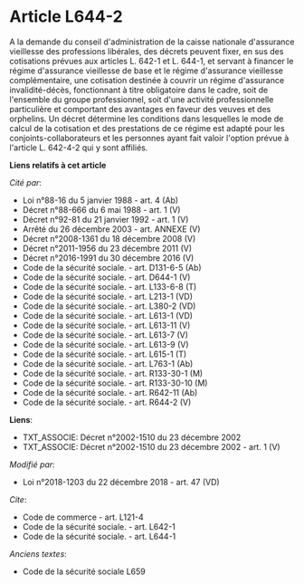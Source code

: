 # Article L644-2

A la demande du conseil d'administration de la caisse nationale d'assurance vieillesse des professions libérales, des décrets
peuvent fixer, en sus des cotisations prévues aux articles L. 642-1 et L. 644-1, et servant à financer le régime d'assurance
vieillesse de base et le régime d'assurance vieillesse complémentaire, une cotisation destinée à couvrir un régime
d'assurance invalidité-décès, fonctionnant à titre obligatoire dans le cadre, soit de l'ensemble du groupe professionnel,
soit d'une activité professionnelle particulière et comportant des avantages en faveur des veuves et des orphelins. Un décret
détermine les conditions dans lesquelles le mode de calcul de la cotisation et des prestations de ce régime est adapté pour
les conjoints-collaborateurs et les personnes ayant fait valoir l'option prévue à l'article L. 642-4-2 qui y sont affiliés.

**Liens relatifs à cet article**

_Cité par_:

  - Loi n°88-16 du 5 janvier 1988 - art. 4 (Ab)
  - Décret n°88-666 du 6 mai 1988 - art. 1 (V)
  - Décret n°92-81 du 21 janvier 1992 - art. 1 (V)
  - Arrêté du 26 décembre 2003 - art. ANNEXE (V)
  - Décret n°2008-1361 du 18 décembre 2008 (V)
  - Décret n°2011-1956 du 23 décembre 2011 (V)
  - Décret n°2016-1991 du 30 décembre 2016 (V)
  - Code de la sécurité sociale. - art. D131-6-5 (Ab)
  - Code de la sécurité sociale. - art. D644-1 (V)
  - Code de la sécurité sociale. - art. L133-6-8 (T)
  - Code de la sécurité sociale. - art. L213-1 (VD)
  - Code de la sécurité sociale. - art. L380-2 (VD)
  - Code de la sécurité sociale. - art. L613-1 (VD)
  - Code de la sécurité sociale. - art. L613-11 (V)
  - Code de la sécurité sociale. - art. L613-7 (V)
  - Code de la sécurité sociale. - art. L613-9 (V)
  - Code de la sécurité sociale. - art. L615-1 (T)
  - Code de la sécurité sociale. - art. L763-1 (Ab)
  - Code de la sécurité sociale. - art. R133-30-1 (M)
  - Code de la sécurité sociale. - art. R133-30-10 (M)
  - Code de la sécurité sociale. - art. R642-11 (Ab)
  - Code de la sécurité sociale. - art. R644-2 (V)

**Liens**:

  - TXT_ASSOCIE: Décret n°2002-1510 du 23 décembre 2002
  - TXT_ASSOCIE: Décret n°2002-1510 du 23 décembre 2002 - art. 1 (V)

_Modifié par_:

  - Loi n°2018-1203 du 22 décembre 2018 - art. 47 (VD)

_Cite_:

  - Code de commerce - art. L121-4
  - Code de la sécurité sociale. - art. L642-1
  - Code de la sécurité sociale. - art. L644-1

_Anciens textes_:

  - Code de la sécurité sociale L659
